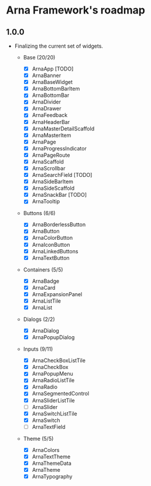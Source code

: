 # Arna Framework's roadmap

## 1.0.0

- Finalizing the current set of widgets.

  - Base (20/20)

    - [x] ArnaApp [TODO]
    - [x] ArnaBanner
    - [x] ArnaBaseWidget
    - [x] ArnaBottomBarItem
    - [x] ArnaBottomBar
    - [x] ArnaDivider
    - [x] ArnaDrawer
    - [x] ArnaFeedback
    - [x] ArnaHeaderBar
    - [x] ArnaMasterDetailScaffold
    - [x] ArnaMasterItem
    - [x] ArnaPage
    - [x] ArnaProgressIndicator
    - [x] ArnaPageRoute
    - [x] ArnaScaffold
    - [x] ArnaScrollbar
    - [x] ArnaSearchField [TODO]
    - [x] ArnaSideBarItem
    - [x] ArnaSideScaffold
    - [x] ArnaSnackBar [TODO]
    - [x] ArnaTooltip

  - Buttons (6/6)

    - [x] ArnaBorderlessButton
    - [x] ArnaButton
    - [x] ArnaColorButton
    - [x] ArnaIconButton
    - [x] ArnaLinkedButtons
    - [x] ArnaTextButton

  - Containers (5/5)

    - [x] ArnaBadge
    - [x] ArnaCard
    - [x] ArnaExpansionPanel
    - [x] ArnaListTile
    - [x] ArnaList

  - Dialogs (2/2)

    - [x] ArnaDialog
    - [x] ArnaPopupDialog

  - Inputs (9/11)

    - [x] ArnaCheckBoxListTile
    - [x] ArnaCheckBox
    - [x] ArnaPopupMenu
    - [x] ArnaRadioListTile
    - [x] ArnaRadio
    - [x] ArnaSegmentedControl
    - [x] ArnaSliderListTile
    - [ ] ArnaSlider
    - [x] ArnaSwitchListTile
    - [x] ArnaSwitch
    - [ ] ArnaTextField

  - Theme (5/5)
    - [x] ArnaColors
    - [x] ArnaTextTheme
    - [x] ArnaThemeData
    - [x] ArnaTheme
    - [x] ArnaTypography
